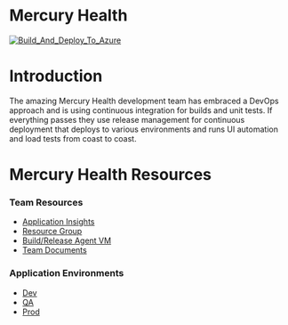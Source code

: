 # Mercury Health

[![Build_And_Deploy_To_Azure](https://github.com/RPagels/MercuryHealth/actions/workflows/Build_And_Deploy_To_Azure.yml/badge.svg)](https://github.com/RPagels/MercuryHealth/actions/workflows/Build_And_Deploy_To_Azure.yml)

# Introduction
The amazing Mercury Health development team has embraced a DevOps approach and is using continuous integration for builds and unit tests. If everything passes they use release management for continuous deployment that deploys to various environments and runs UI automation and load tests from coast to coast.

# Mercury Health Resources
### Team Resources
- [Application Insights](https://ms.portal.azure.com/#resource/subscriptions/bea2d0e6-421f-479b-a093-27856d73ed90/resourceGroups/DevOpsDemo/providers/microsoft.insights/components/MercuryHealthDemo/overview)
- [Resource Group](https://ms.portal.azure.com/#resource/subscriptions/bea2d0e6-421f-479b-a093-27856d73ed90/resourceGroups/DevOpsDemo/overview)
- [Build/Release Agent VM](https://ms.portal.azure.com/#resource/subscriptions/bea2d0e6-421f-479b-a093-27856d73ed90/resourceGroups/DevOpsDemo/providers/Microsoft.Compute/virtualMachines/DaBuDemoVM01/overview)
- [Team Documents](https://microsoft.sharepoint.com/teams/DabuVSTS/Shared%20Documents/Forms/AllItems.aspx?RootFolder=/teams/DabuVSTS/Shared%20Documents/Hello%20World%20VSTS%20Feed&FolderCTID=0x012000AA04A55B7E6A0F42982B2AAA3E77516F)

### Application Environments
- [Dev](http://mercuryhealth-Dev.azurewebsites.net)
- [QA](http://mercuryhealth-QA.azurewebsites.net)
- [Prod](http://mercuryhealth.azurewebsites.net)

